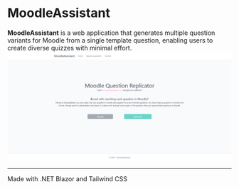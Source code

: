 # MoodleAssistant #

**MoodleAssistant** is a web application that generates multiple question variants for Moodle from a single template question, enabling users to create diverse quizzes with minimal effort.
<br/>
<kbd>
<img src="https://github.com/S0Ale/MoodleAssistant/blob/master/doc/Home-site.png"/>
</kbd>

- - -
Made with .NET Blazor and Tailwind CSS
